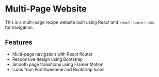 # Multi-Page Website

This is a multi-page recipe website built using React and `react-router-dom` for navigation. 


## Features

- Multi-page navigation with React Router
- Responsive design using Bootstrap
- Smooth page transitions using Framer Motion
- Icons from FontAwesome and Bootstrap Icons
